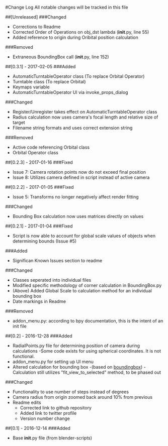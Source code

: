 #Change Log
All notable changes will be tracked in this file

##[Unreleased]
###Changed
- Corrections to Readme
- Corrected Order of Operations on obj_dst lambda (__init__.py, line 55)
- Added reference to origin during Oribital position calculation

###Removed
- Extraneous BoundingBox call (__init__.py, line 152)

##[0.3.1] - 2017-02-05
###Added
- AutomaticTurntableOperator class (To replace Orbital Operator)
- Turntable class (To replace Orbital)
- Keymaps variable
- AutomaticTurntableOperator UI via invoke_props_dialog

###Changed
- Register/Unregister takes effect on AutomaticTurntableOperator class
- Radius calculation now uses camera's focal length and relative size of target
- Filename string formats and uses correct extension string

###Removed
- Active code referencing Orbital class
- Orbital Operator class

##[0.2.3] - 2017-01-16
###Fixed
- Issue 7: Camera rotation points now do not exceed final position
- Issue 8: Utilizes camera defined in script instead of active camera

##[0.2.2] - 2017-01-05
###Fixed
- Issue 5: Transforms no longer negatively affect render fitting

###Changed
- Bounding Box calculation now uses matrices directly on values

##[0.2.1] - 2017-01-04 
###Fixed
- Script is now able to account for global scale values of objects when determining bounds (Issue #5)

###Added
- Significan Known Issues section to readme

###Changed
- Classes seperated into individual files
- Modified specific methodology of corner calculation in BoundingBox.py
- (Above) Added Global Scale to calculation method for an individual bounding box
- Date markings in Readme

###Removed
- addon_menu.py: according to bpy documentation, this is the intent of an init file

##[0.2] - 2016-12-28
###Added
- RadialPoints.py file for determining position of camera during calculations
	-Some code exists for using spherical coordinates. It is not functional.
- addon_menu.py for setting up UI menu
- Altered calculation for bounding box 
	-(based on [boundingbox](https://github.com/ibbolia/blender-scripts/))
	-Calculation still utilizes "fit_view_to_selected" method, to be phased out

###Changed
- Functionality to use number of steps instead of degrees
- Camera radius from origin zoomed back around 10% from previous 
- Readme edits
	- Corrected link to github repository
	- Added link to twitter profile
	- Version number change


##[0.1] - 2016-12-14
###Added
- Base __init__.py file (from blender-scripts)